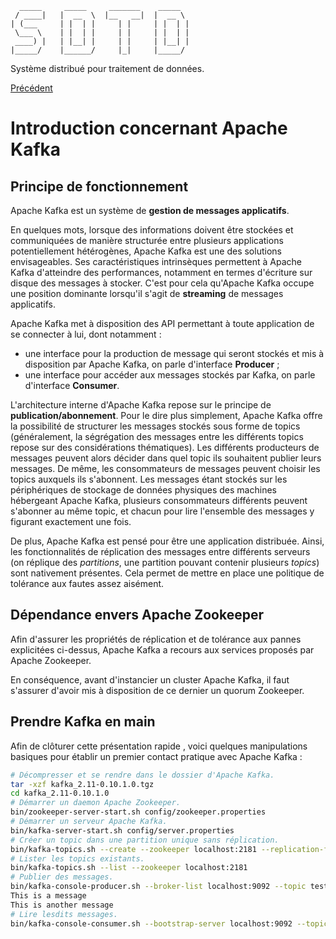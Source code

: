       _____     _____     _______    _____  
     / ____|   |  __  \  |__   __|  |  __ \ 
    | (___     | |  | |     | |     | |  | |
     \___ \    | |  | |     | |     | |  | |
     ____) |   | |__| |     | |     | |__| |
    |_____/    |______/     |_|     |_____/ 

Système distribué pour traitement de données.

[Précédent](../KAFKA.md)

# Introduction concernant Apache Kafka

## Principe de fonctionnement
Apache Kafka est un système de **gestion de messages applicatifs**. 

En quelques mots, lorsque des informations doivent être stockées et 
communiquées de manière structurée entre plusieurs applications 
potentiellement hétérogènes, Apache Kafka est une des solutions 
envisageables. Ses caractéristiques intrinsèques permettent à Apache 
Kafka d'atteindre des performances, notamment en termes d'écriture
sur disque des messages à stocker. C'est pour cela qu'Apache Kafka 
occupe une position dominante lorsqu'il s'agit de **streaming** de
messages applicatifs.

Apache Kafka met à disposition des API permettant à toute application 
de se connecter à lui, dont notamment :
* une interface pour la production de message qui seront stockés 
et mis à disposition par Apache Kafka, on parle d'interface 
**Producer** ;
* une interface pour accéder aux messages stockés par Kafka, on parle d'interface **Consumer**.

L'architecture interne d'Apache Kafka repose sur le principe de 
**publication/abonnement**. Pour le dire plus simplement, Apache Kafka
offre la possibilité de structurer les messages stockés sous forme
de topics (généralement, la ségrégation des messages entre les
différents topics repose sur des considérations thématiques).
Les différents producteurs de messages peuvent alors décider dans
quel topic ils souhaitent publier leurs messages. 
De même, les consommateurs de messages peuvent choisir les topics
auxquels ils s'abonnent. Les messages étant stockés sur les 
périphériques de stockage de données physiques des machines hébergeant
Apache Kafka, plusieurs consommateurs différents peuvent s'abonner au
même topic, et chacun pour lire l'ensemble des messages y figurant
exactement une fois.

De plus, Apache Kafka est pensé pour être une application distribuée.
Ainsi, les fonctionnalités de réplication des messages entre 
différents serveurs (on réplique des *partitions*, une partition 
pouvant contenir plusieurs *topics*) sont nativement présentes.
Cela permet de mettre en place une politique de tolérance aux fautes
assez aisément.

## Dépendance envers Apache Zookeeper
Afin d'assurer les propriétés de réplication et de tolérance aux 
pannes explicitées ci-dessus, Apache Kafka a recours aux services
proposés par Apache Zookeeper.

En conséquence, avant d'instancier un cluster Apache Kafka, il faut
s'assurer d'avoir mis à disposition de ce dernier un quorum Zookeeper.

## Prendre Kafka en main
Afin de clôturer cette présentation rapide , voici quelques 
manipulations basiques pour établir un premier contact pratique 
avec Apache Kafka :
```bash
# Décompresser et se rendre dans le dossier d'Apache Kafka.
tar -xzf kafka_2.11-0.10.1.0.tgz
cd kafka_2.11-0.10.1.0
# Démarrer un daemon Apache Zookeeper.
bin/zookeeper-server-start.sh config/zookeeper.properties
# Démarrer un serveur Apache Kafka.
bin/kafka-server-start.sh config/server.properties
# Créer un topic dans une partition unique sans réplication.
bin/kafka-topics.sh --create --zookeeper localhost:2181 --replication-factor 1 --partitions 1 --topic test
# Lister les topics existants.
bin/kafka-topics.sh --list --zookeeper localhost:2181
# Publier des messages.
bin/kafka-console-producer.sh --broker-list localhost:9092 --topic test
This is a message
This is another message
# Lire lesdits messages.
bin/kafka-console-consumer.sh --bootstrap-server localhost:9092 --topic test --from-beginning
```
